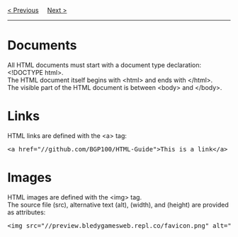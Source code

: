 <a href="/HTML/Editors.md">&lt; Previous</a>
&nbsp;&nbsp;&nbsp;
<a href="/HTML/Elements.md">Next &gt;</a>
<hr>
<h1>Documents</h1>
All HTML documents must start with a document type declaration: &lt;!DOCTYPE html&gt;.
<br>
The HTML document itself begins with &lt;html&gt; and ends with &lt;/html&gt;.
<br>
The visible part of the HTML document is between &lt;body&gt; and &lt;/body&gt;.
<h1>Links</h1>
HTML links are defined with the &lt;a&gt; tag:
<pre>&lt;a href="//github.com/BGP100/HTML-Guide"&gt;This is a link&lt;/a&gt;</pre>
<h1>Images</h1>
HTML images are defined with the &lt;img&gt; tag.
<br>
The source file (src), alternative text (alt), (width), and (height) are provided as attributes:
<pre>&lt;img src="//preview.bledygamesweb.repl.co/favicon.png" alt="This is an Image"&gt;</pre>

